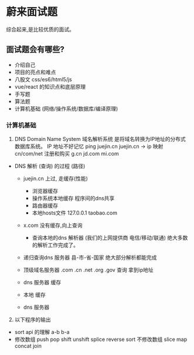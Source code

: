 # 蔚来面试题
  综合起来,是比较优质的面试。


## 面试题会有哪些?
  - 介绍自己
  - 项目的亮点和难点
  - 八股文
    css/es6/html5/js
  - vue/react 的知识点和底层原理
  - 手写题
  - 算法题
  - 计算机基础 (网络/操作系统/数据库/编译原理)

### 计算机基础

1. DNS Domain Name System 域名解析系统 是将域名转换为IP地址的分布式数据库系统。
  IP 地址不好记忆
  ping juejin.cn 
  juejin.cn -> ip 映射
  cn/com/net 注册和购买 g.cn jd.com mi.com

  - DNS 解析 (查询) 的过程 (路径) 
    - juejin.cn 上过, 走缓存(性能)
      - 浏览器缓存 
      - 操作系统本地缓存 程序间的dns共享
      - 路由器缓存
      - 本地hosts文件  127.0.0.1 taobao.com

    - x.com 没有缓存,向上查询
      - 查询本地的dns 解析器 (我们的上网提供商 电信/移动/联通) 绝大多数的解析工作完成了。
    - 递归查询dns 服务器 县-市-省-国家 绝大部分解析都能完成
    - 顶级域名服务器 .com .cn .net .org .gov 查询 拿到ip地址
    - dns 服务器 缓存
    - 本地 缓存 
    - dns 服务器

2. 以下程序的输出
  - sort api  的理解 a-b b-a
  - 修改数组
    push pop shift unshift splice reverse sort
    不修改数组
    slice map concat join
